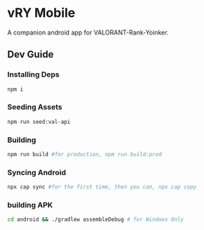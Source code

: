 # vRY Mobile

A companion android app for VALORANT-Rank-Yoinker.

## Dev Guide

### Installing Deps

```sh
npm i
```

### Seeding Assets

```sh
npm run seed:val-api
```

### Building

```sh
npm run build #for production, npm run build:prod
```

### Syncing Android

```sh
npx cap sync #for the first time, then you can, npx cap copy
```

### building APK

```sh
cd android && ./gradlew assembleDebug # for Windows Only
```
